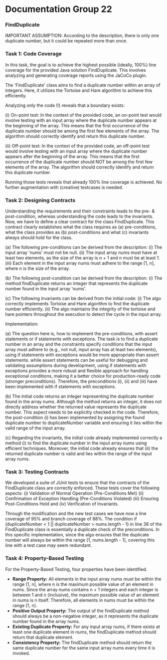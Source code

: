 # Documentation Group 22

### FindDuplicate
IMPORTANT ASSUMPTION: According to the description, there is only one duplicate number, but it could be repeated 
more than once. 

### Task 1: Code Coverage
In this task, the goal is to achieve the highest possible (ideally, 100%) line coverage for the provided 
Java solution FindDuplicate. This involves analyzing and generating coverage reports using the JaCoCo plugin.

The 'FindDuplicate' class aims to find a duplicate number within an array of integers. Here, it utilizes
the Tortoise and Hare algorithm to achieve this efficiently.

Analyzing only the code (!) reveals that a boundary exists:

(i) On-point test: In the context of the provided code, an on-point test would involve testing with an input array 
where the duplicate number appears at the beginning of the array. This means that the first occurrence of the 
duplicate number should be among the first few elements of the array. The algorithm should correctly identify 
and return this duplicate number.

(ii) Off-point test: In the context of the provided code, an off-point test would involve testing with an input 
array where the duplicate number appears after the beginning of the array. This means that the first occurrence of 
the duplicate number should NOT be among the first few elements of the array. The algorithm should correctly 
identify and return this duplicate number.

Running those tests reveals that already 100% line coverage is achieved. No further augmentation with (creative) 
testcases is needed.

### Task 2: Designing Contracts
Understanding the requirements and their constraints leads to the pre- & post-condition, whereas understanding 
the code leads to the invariants. Now, we have to define a clear contract for the class FindDuplicate. This contract clearly establishes what the class 
requires as (a) pre-conditions, what the class provides as (b) post-conditions and what (c) invariants always should hold 
for the class. 

(a) The following pre-conditions can be derived from the description: (i) The input array 'nums' must not be null.
(ii) The input array nums must have at least two elements, as the size of the array is n + 1 and n must be at least 1.
(iii) Each element in the input array nums must adhere to the range [1, n], where n is the size of the array.

(b) The following post-condition can be derived from the description: (i) The method findDuplicate returns an integer 
that represents the duplicate number found in the input array 'nums'.

(c) The following invariants can be derived from the initial code: (i) The algo correctly implements Tortoise 
and Hare algorithm to find the duplicate number efficiently. (ii)  The algo maintains the integrity of the 
tortoise and hare pointers throughout the execution to detect the cycle in the input array. 

Implementation: 

(a) The question here is, how to implement the pre-conditions, with assert statements or if statements 
with exceptions. The task is to find a duplicate number in an array and the constraints specify conditions that the 
input array must adhere to (e.g., not null, input array has at least two elements), using if statements with exceptions 
would be more appropriate than assert statements. while assert statements can be useful for debugging and validating 
assumptions during development, using if statements with exceptions provides a more robust and flexible approach for 
handling exceptional conditions, making it a better choice for production-ready code (stronger preconditions). 
Therefore, the preconditions (i), (ii) and (iii) have been implemented with if statements with exceptions.

(b) The initial code returns an integer representing the duplicate number found in the array nums. Although the method 
returns an integer, it does not directly address whether the returned value represents the duplicate number. 
This aspect needs to be explicitly checked in the code. Therefore, the post-condition (i) has been implemented by
assigning the found duplicate number to duplicateNumber variable and ensuring it lies within the valid range of the input array.

(c) Regarding the invariants, the initial code already implemented correctly a method (i) to find the duplicate 
number in the input array nums using efficient techniques. Moreover, the initial code already ensures that (ii)
the returned duplicate number is valid and lies within the range of the input array nums. 

### Task 3: Testing Contracts
We developed a suite of JUnit tests to ensure that the contracts of the FindDuplicate class are correctly enforced. 
These tests cover the following aspects: (i) Validation of Normal Operation (Pre-Conditions Met) (ii) Confirmation of 
Exception Handling (Pre-Conditions Violated) (iii) Ensuring Post-Conditions Hold and (iv) Verification of Invariants.

Through the modification and the new test cases we have now a line coverage of 95% and branch coverage of 88%.
The condition if (duplicateNumber < 1 || duplicateNumber > nums.length - 1) in line 38 of the FindDuplicate class is 
essentially a duplicate check of the preconditions. In this specific implementation, since the algo ensures that 
the duplicate number will always be within the range [1, nums.length - 1], covering this line with a test case 
may seem redundant.

### Task 4: Property-Based Testing
For the Property-Based Testing, four properties have been identified.
- **Range Property:** All elements in the input array nums must be within the range [1, n], where n is the maximum 
possible value of an element in nums. Since the array nums contains n + 1 integers and each integer is 
between 1 and n (inclusive), the maximum possible value of an element in nums is n itself. 
Therefore, all elements in nums must be within the range [1, n].
- **Positive Output Property:** The output of the findDuplicate method should always be a non-negative integer, 
as it represents the duplicate number found in the array nums.
- **Existing Duplicate Property:** For any input array nums, if there exists at least one duplicate element in nums, 
the findDuplicate method should return that duplicate element.
- **Consistency Property:** The findDuplicate method should return the same duplicate number for the same input array 
nums every time it is invoked.


